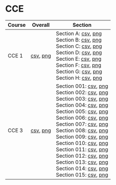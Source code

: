# CCE

| Course | Overall | Section |
| ------ | ------- | ------- |
| CCE 1 | [csv](https://github.com/UCSD-Historical-Enrollment-Data/2025Spring/blob/main/overall/CCE%201.csv), [png](https://raw.githubusercontent.com/UCSD-Historical-Enrollment-Data/2025Spring/main/plot_overall/CCE%201.png) | Section A: [csv](https://github.com/UCSD-Historical-Enrollment-Data/2025Spring/blob/main/section/CCE%201_A.csv), [png](https://raw.githubusercontent.com/UCSD-Historical-Enrollment-Data/2025Spring/main/plot_section/CCE%201_A.png)<br>Section B: [csv](https://github.com/UCSD-Historical-Enrollment-Data/2025Spring/blob/main/section/CCE%201_B.csv), [png](https://raw.githubusercontent.com/UCSD-Historical-Enrollment-Data/2025Spring/main/plot_section/CCE%201_B.png)<br>Section C: [csv](https://github.com/UCSD-Historical-Enrollment-Data/2025Spring/blob/main/section/CCE%201_C.csv), [png](https://raw.githubusercontent.com/UCSD-Historical-Enrollment-Data/2025Spring/main/plot_section/CCE%201_C.png)<br>Section D: [csv](https://github.com/UCSD-Historical-Enrollment-Data/2025Spring/blob/main/section/CCE%201_D.csv), [png](https://raw.githubusercontent.com/UCSD-Historical-Enrollment-Data/2025Spring/main/plot_section/CCE%201_D.png)<br>Section E: [csv](https://github.com/UCSD-Historical-Enrollment-Data/2025Spring/blob/main/section/CCE%201_E.csv), [png](https://raw.githubusercontent.com/UCSD-Historical-Enrollment-Data/2025Spring/main/plot_section/CCE%201_E.png)<br>Section F: [csv](https://github.com/UCSD-Historical-Enrollment-Data/2025Spring/blob/main/section/CCE%201_F.csv), [png](https://raw.githubusercontent.com/UCSD-Historical-Enrollment-Data/2025Spring/main/plot_section/CCE%201_F.png)<br>Section G: [csv](https://github.com/UCSD-Historical-Enrollment-Data/2025Spring/blob/main/section/CCE%201_G.csv), [png](https://raw.githubusercontent.com/UCSD-Historical-Enrollment-Data/2025Spring/main/plot_section/CCE%201_G.png)<br>Section H: [csv](https://github.com/UCSD-Historical-Enrollment-Data/2025Spring/blob/main/section/CCE%201_H.csv), [png](https://raw.githubusercontent.com/UCSD-Historical-Enrollment-Data/2025Spring/main/plot_section/CCE%201_H.png) |
| CCE 3 | [csv](https://github.com/UCSD-Historical-Enrollment-Data/2025Spring/blob/main/overall/CCE%203.csv), [png](https://raw.githubusercontent.com/UCSD-Historical-Enrollment-Data/2025Spring/main/plot_overall/CCE%203.png) | Section 001: [csv](https://github.com/UCSD-Historical-Enrollment-Data/2025Spring/blob/main/section/CCE%203_001.csv), [png](https://raw.githubusercontent.com/UCSD-Historical-Enrollment-Data/2025Spring/main/plot_section/CCE%203_001.png)<br>Section 002: [csv](https://github.com/UCSD-Historical-Enrollment-Data/2025Spring/blob/main/section/CCE%203_002.csv), [png](https://raw.githubusercontent.com/UCSD-Historical-Enrollment-Data/2025Spring/main/plot_section/CCE%203_002.png)<br>Section 003: [csv](https://github.com/UCSD-Historical-Enrollment-Data/2025Spring/blob/main/section/CCE%203_003.csv), [png](https://raw.githubusercontent.com/UCSD-Historical-Enrollment-Data/2025Spring/main/plot_section/CCE%203_003.png)<br>Section 004: [csv](https://github.com/UCSD-Historical-Enrollment-Data/2025Spring/blob/main/section/CCE%203_004.csv), [png](https://raw.githubusercontent.com/UCSD-Historical-Enrollment-Data/2025Spring/main/plot_section/CCE%203_004.png)<br>Section 005: [csv](https://github.com/UCSD-Historical-Enrollment-Data/2025Spring/blob/main/section/CCE%203_005.csv), [png](https://raw.githubusercontent.com/UCSD-Historical-Enrollment-Data/2025Spring/main/plot_section/CCE%203_005.png)<br>Section 006: [csv](https://github.com/UCSD-Historical-Enrollment-Data/2025Spring/blob/main/section/CCE%203_006.csv), [png](https://raw.githubusercontent.com/UCSD-Historical-Enrollment-Data/2025Spring/main/plot_section/CCE%203_006.png)<br>Section 007: [csv](https://github.com/UCSD-Historical-Enrollment-Data/2025Spring/blob/main/section/CCE%203_007.csv), [png](https://raw.githubusercontent.com/UCSD-Historical-Enrollment-Data/2025Spring/main/plot_section/CCE%203_007.png)<br>Section 008: [csv](https://github.com/UCSD-Historical-Enrollment-Data/2025Spring/blob/main/section/CCE%203_008.csv), [png](https://raw.githubusercontent.com/UCSD-Historical-Enrollment-Data/2025Spring/main/plot_section/CCE%203_008.png)<br>Section 009: [csv](https://github.com/UCSD-Historical-Enrollment-Data/2025Spring/blob/main/section/CCE%203_009.csv), [png](https://raw.githubusercontent.com/UCSD-Historical-Enrollment-Data/2025Spring/main/plot_section/CCE%203_009.png)<br>Section 010: [csv](https://github.com/UCSD-Historical-Enrollment-Data/2025Spring/blob/main/section/CCE%203_010.csv), [png](https://raw.githubusercontent.com/UCSD-Historical-Enrollment-Data/2025Spring/main/plot_section/CCE%203_010.png)<br>Section 011: [csv](https://github.com/UCSD-Historical-Enrollment-Data/2025Spring/blob/main/section/CCE%203_011.csv), [png](https://raw.githubusercontent.com/UCSD-Historical-Enrollment-Data/2025Spring/main/plot_section/CCE%203_011.png)<br>Section 012: [csv](https://github.com/UCSD-Historical-Enrollment-Data/2025Spring/blob/main/section/CCE%203_012.csv), [png](https://raw.githubusercontent.com/UCSD-Historical-Enrollment-Data/2025Spring/main/plot_section/CCE%203_012.png)<br>Section 013: [csv](https://github.com/UCSD-Historical-Enrollment-Data/2025Spring/blob/main/section/CCE%203_013.csv), [png](https://raw.githubusercontent.com/UCSD-Historical-Enrollment-Data/2025Spring/main/plot_section/CCE%203_013.png)<br>Section 014: [csv](https://github.com/UCSD-Historical-Enrollment-Data/2025Spring/blob/main/section/CCE%203_014.csv), [png](https://raw.githubusercontent.com/UCSD-Historical-Enrollment-Data/2025Spring/main/plot_section/CCE%203_014.png)<br>Section 015: [csv](https://github.com/UCSD-Historical-Enrollment-Data/2025Spring/blob/main/section/CCE%203_015.csv), [png](https://raw.githubusercontent.com/UCSD-Historical-Enrollment-Data/2025Spring/main/plot_section/CCE%203_015.png) |

